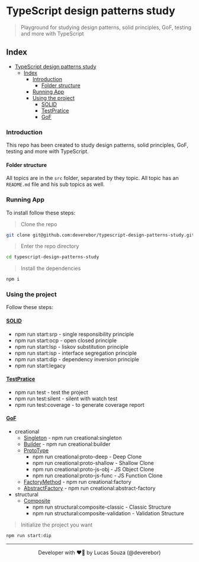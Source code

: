 # TypeScript design patterns study

> Playground for studying design patterns, solid principles, GoF, testing and more with TypeScript

## Index

- [TypeScript design patterns study](#typescript-design-patterns-study)
  - [Index](#index)
    - [Introduction](#introduction)
      - [Folder structure](#folder-structure)
    - [Running App](#running-app)
    - [Using the project](#using-the-project)
      - [SOLID](#solid)
      - [TestPratice](#testpratice)
      - [GoF](#gof)

### Introduction

This repo has been created to study design patterns, solid principles, GoF, testing and more with TypeScript.

#### Folder structure

All topics are in the `src` folder, separated by they topic. All topic has an `README.md` file and his sub topics as well.

### Running App

To install follow these steps:

> Clone the repo

```zsh
git clone git@github.com:deverebor/typescript-design-patterns-study.git
```

> Enter the repo directory

```zsh
cd typescript-design-patterns-study
```

> Install the dependencies

```zsh
npm i
```

### Using the project

Follow these steps:

#### [SOLID](src/SOLID/)

- npm run start:srp - single responsibility principle
- npm run start:ocp - open closed principle
- npm run start:lsp - liskov substitution principle
- npm run start:isp - interface segregation principle
- npm run start:dip - dependency inversion principle
- npm run start:legacy

#### [TestPratice](src/TestPratice/)

- npm run test - test the project
- npm run test:silent - silent with watch test
- npm run test:coverage - to generate coverage report

#### [GoF](src/GOF/)

- creational
  - [Singleton](src/GOF/creational/singleton/) - npm run creational:singleton
  - [Builder](src/GOF/creational/builder/) - npm run creational:builder
  - [ProtoType](src/GOF/creational/prototype/)
    - npm run creational:proto-deep - Deep Clone
    - npm run creational:proto-shallow - Shallow Clone
    - npm run creational:proto-js-obj - JS Object Clone
    - npm run creational:proto-js-func - JS Function Clone
  - [FactoryMethod](src/GOF/creational/factory-method/) - npm run creational:factory
  - [AbstractFactory](src/GOF/creational/abstract-factory/) - npm run creational:abstract-factory
- structural
  - [Composite](src/GOF/structural/composite/)
    - npm run structural:composite-classic - Classic Structure
    - npm run structural:composite-validation - Validation Structure

> Initialize the project you want

```zsh
npm run start:dip
```

---

<p align='center'>
  Developer with ❤️‍🔥 by Lucas Souza (@deverebor)
</p>
